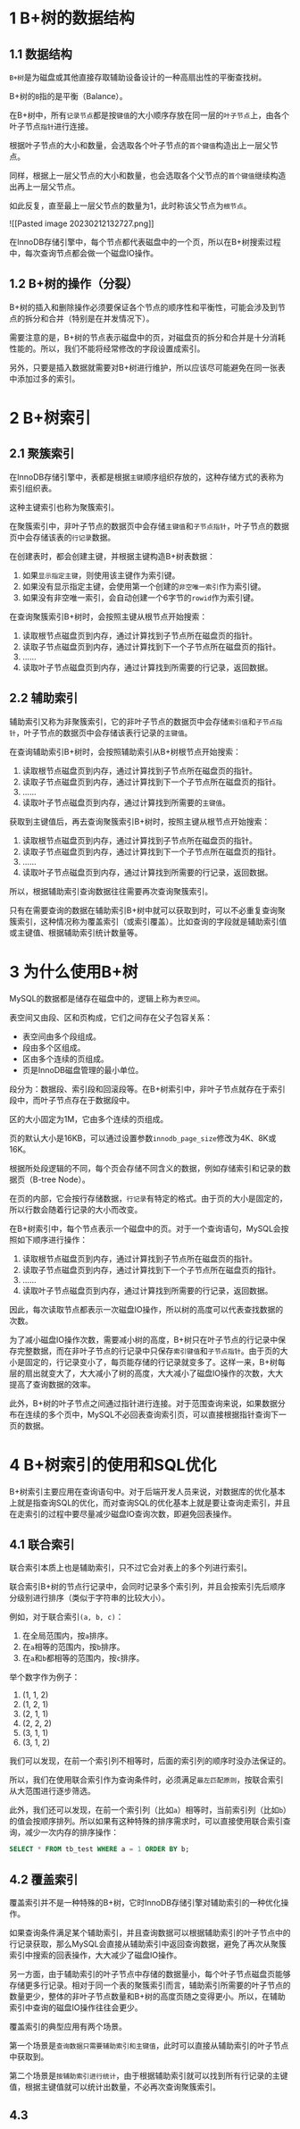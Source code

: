 # 1 B+树的数据结构
## 1.1 数据结构
`B+树`是为磁盘或其他直接存取辅助设备设计的一种高扇出性的平衡查找树。

B+树的`B`指的是平衡（Balance）。

在B+树中，所有`记录节点`都是按`键值`的大小顺序存放在同一层的`叶子节点`上，由各个叶子节点`指针`进行连接。

根据叶子节点的大小和数量，会选取各个叶子节点的`首个键值`构造出上一层父节点。

同样，根据上一层父节点的大小和数量，也会选取各个父节点的`首个键值`继续构造出再上一层父节点。

如此反复，直至最上一层父节点的数量为1，此时称该父节点为`根节点`。

![[Pasted image 20230212132727.png]]

在InnoDB存储引擎中，每个节点都代表磁盘中的一个页，所以在B+树搜索过程中，每次查询节点都会做一个磁盘IO操作。

## 1.2 B+树的操作（分裂）
B+树的插入和删除操作必须要保证各个节点的顺序性和平衡性，可能会涉及到节点的拆分和合并（特别是在并发情况下）。

需要注意的是，B+树的节点表示磁盘中的页，对磁盘页的拆分和合并是十分消耗性能的。所以，我们不能将经常修改的字段设置成索引。

另外，只要是插入数据就需要对B+树进行维护，所以应该尽可能避免在同一张表中添加过多的索引。

# 2 B+树索引
## 2.1 聚簇索引
在InnoDB存储引擎中，表都是根据`主键`顺序组织存放的，这种存储方式的表称为索引组织表。

这种主键索引也称为聚簇索引。

在聚簇索引中，非叶子节点的数据页中会存储`主键值`和`子节点指针`，叶子节点的数据页中会存储该表的`行记录`数据。

在创建表时，都会创建主键，并根据主键构造B+树表数据：
1. 如果`显示指定主键`，则使用该主键作为索引键。
2. 如果没有显示指定主键，会使用第一个创建的`非空唯一索引`作为索引键。
3. 如果没有非空唯一索引，会自动创建一个6字节的`rowid`作为索引键。

在查询聚簇索引B+树时，会按照主键从根节点开始搜索：
1. 读取根节点磁盘页到内存，通过计算找到子节点所在磁盘页的指针。
2. 读取子节点磁盘页到内存，通过计算找到下一个子节点所在磁盘页的指针。
3. ……
4. 读取叶子节点磁盘页到内存，通过计算找到所需要的行记录，返回数据。

## 2.2 辅助索引
辅助索引又称为非聚簇索引，它的非叶子节点的数据页中会存储`索引值`和`子节点指针`，叶子节点的数据页中会存储该表行记录的`主键值`。

在查询辅助索引B+树时，会按照辅助索引从B+树根节点开始搜索：
1. 读取根节点磁盘页到内存，通过计算找到子节点所在磁盘页的指针。
2. 读取子节点磁盘页到内存，通过计算找到下一个子节点所在磁盘页的指针。
3. ……
4. 读取叶子节点磁盘页到内存，通过计算找到所需要的`主键值`。

获取到主键值后，再去查询聚簇索引B+树时，按照主键从根节点开始搜索：
1. 读取根节点磁盘页到内存，通过计算找到子节点所在磁盘页的指针。
2. 读取子节点磁盘页到内存，通过计算找到下一个子节点所在磁盘页的指针。
3. ……
4. 读取叶子节点磁盘页到内存，通过计算找到所需要的行记录，返回数据。

所以，根据辅助索引查询数据往往需要再次查询聚簇索引。

只有在需要查询的数据在辅助索引B+树中就可以获取到时，可以不必重复查询聚簇索引，这种情况称为覆盖索引（或索引覆盖）。比如查询的字段就是辅助索引值或主键值、根据辅助索引统计数量等。

# 3 为什么使用B+树
MySQL的数据都是储存在磁盘中的，逻辑上称为`表空间`。

表空间又由段、区和页构成，它们之间存在父子包容关系：
- 表空间由多个段组成。
- 段由多个区组成。
- 区由多个连续的页组成。
- 页是InnoDB磁盘管理的最小单位。

段分为：数据段、索引段和回滚段等。在B+树索引中，非叶子节点就存在于索引段中，而叶子节点存在于数据段中。

区的大小固定为1M，它由多个连续的页组成。

页的默认大小是16KB，可以通过设置参数`innodb_page_size`修改为4K、8K或16K。

根据所处段逻辑的不同，每个页会存储不同含义的数据，例如存储索引和记录的数据页（B-tree Node）。

在页的内部，它会按行存储数据，`行记录`有特定的格式。由于页的大小是固定的，所以行数会随着行记录的大小而改变。

在B+树索引中，每个节点表示一个磁盘中的页。对于一个查询语句，MySQL会按照如下顺序进行操作：
1. 读取根节点磁盘页到内存，通过计算找到子节点所在磁盘页的指针。
2. 读取子节点磁盘页到内存，通过计算找到下一个子节点所在磁盘页的指针。
3. ……
4. 读取叶子节点磁盘页到内存，通过计算找到所需要的行记录，返回数据。

因此，每次读取节点都表示一次磁盘IO操作，所以树的高度可以代表查找数据的次数。

为了减小磁盘IO操作次数，需要减小树的高度，B+树只在叶子节点的行记录中保存完整数据，而在非叶子节点的行记录中只保存`索引键值`和`子节点指针`。由于页的大小是固定的，行记录变小了，每页能存储的行记录就变多了。这样一来，B+树每层的扇出就变大了，大大减小了树的高度，大大减小了磁盘IO操作的次数，大大提高了查询数据的效率。

此外，B+树的叶子节点之间通过指针进行连接。对于范围查询来说，如果数据分布在连续的多个页中，MySQL不必回表查询索引页，可以直接根据指针查询下一页的数据。

# 4 B+树索引的使用和SQL优化
B+树索引主要应用在查询语句中。对于后端开发人员来说，对数据库的优化基本上就是指查询SQL的优化，而对查询SQL的优化基本上就是要让查询走索引，并且在走索引的过程中要尽量减少磁盘IO查询次数，即避免回表操作。

## 4.1 联合索引
联合索引本质上也是辅助索引，只不过它会对表上的多个列进行索引。

联合索引B+树的节点行记录中，会同时记录多个索引列，并且会按索引先后顺序分级别进行排序（类似于字符串的比较大小）。

例如，对于联合索引`(a, b, c)`：
1. 在全局范围内，按`a`排序。
2. 在`a`相等的范围内，按`b`排序。
3. 在`a`和`b`都相等的范围内，按`c`排序。

举个数字作为例子：
1. (1, 1, 2)
2. (1, 2, 1)
3. (2, 1, 1)
4. (2, 2, 2)
5. (3, 1, 1)
6. (3, 1, 2)

我们可以发现，在前一个索引列不相等时，后面的索引列的顺序时没办法保证的。

所以，我们在使用联合索引作为查询条件时，必须满足`最左匹配原则`，按联合索引从大范围进行逐步筛选。

此外，我们还可以发现，在前一个索引列（比如`a`）相等时，当前索引列（比如`b`）的值会按顺序排列。所以如果有这种特殊的排序需求时，可以直接使用联合索引查询，减少一次内存的排序操作：
```sql
SELECT * FROM tb_test WHERE a = 1 ORDER BY b;
```

## 4.2 覆盖索引
覆盖索引并不是一种特殊的B+树，它时InnoDB存储引擎对辅助索引的一种优化操作。

如果查询条件满足某个辅助索引，并且查询数据可以根据辅助索引的叶子节点中的行记录获取，那么MySQL会直接从辅助索引中返回查询数据，避免了再次从聚簇索引中搜索的回表操作，大大减少了磁盘IO操作。

另一方面，由于辅助索引的叶子节点中存储的数据量小，每个叶子节点磁盘页能够存储更多行记录。相对于同一个表的聚簇索引而言，辅助索引所需要的叶子节点的数量更少，整体的非叶子节点数量和B+树的高度页随之变得更小。所以，在辅助索引中查询的磁盘IO操作往往会更少。

覆盖索引的典型应用有两个场景。

第一个场景是`查询数据只需要辅助索引和主键值`，此时可以直接从辅助索引的叶子节点中获取到。

第二个场景是`按辅助索引进行统计`，由于根据辅助索引就可以找到所有行记录的主键值，根据主键值就可以统计出数量，不必再次查询聚簇索引。

## 4.3 
